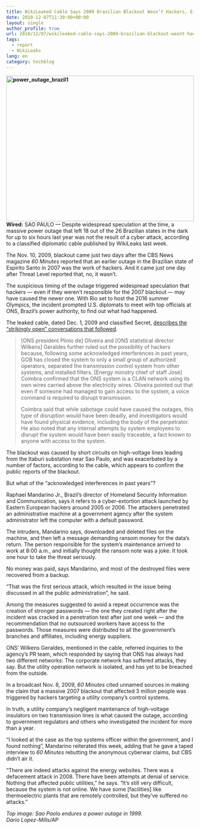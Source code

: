 ```yaml
---
title: WikiLeaked Cable Says 2009 Brazilian Blackout Wasn’t Hackers, Either
date: 2010-12-07T11:39:00+00:00
layout: single
author_profile: true
url: 2010/12/07/wikileaked-cable-says-2009-brazilian-blackout-wasnt-hackers-either/
tags:
  - report
  - WikiLeaks
lang: en
category: techblog
---
```

**[<img title="power_outage_brazil1" border="0" alt="power_outage_brazil1" src="http://lh5.ggpht.com/_vaUVXcmC3OI/TP4V6Idi5HI/AAAAAAAADZM/g0V3z0qDf1U/power_outage_brazil1_thumb%5B1%5D.jpg?imgmax=800" width="504" height="390" />](http://lh5.ggpht.com/_vaUVXcmC3OI/TP4V4RTJyEI/AAAAAAAADZI/1dIhj9p3JwY/s1600-h/power_outage_brazil1%5B3%5D.jpg)Wired:** SAO PAULO — Despite widespread speculation at the time, a massive power outage that left 18 out of the 26 Brazilian states in the dark for up to six hours last year was not the result of a cyber attack, according to a classified diplomatic cable published by WikiLeaks last week.

The Nov. 10, 2009, blackout came just two days after the CBS News magazine _60 Minutes_ reported that an earlier outage in the Brazilian state of Espirito Santo in 2007 was the work of hackers. And it came just one day after Threat Level reported that, no, it wasn’t.

The suspicious timing of the outage triggered widespread speculation that hackers — even if they weren’t responsible for the 2007 blackout — may have caused the newer one. With Rio set to host the 2016 summer Olympics, the incident prompted U.S. diplomats to meet with top officials at ONS, Brazil’s power authority, to find out what had happened.

The leaked cable, dated Dec. 1, 2009 and classified Secret, [describes the “strikingly open” conversations that followed](http://213.251.145.96/cable/2009/12/09BRASILIA1383.html).

> [ONS president Plinio de] Oliveira and [ONS statistical director Wilkens] Geraldes further ruled out the possibility of hackers because, following some acknowledged interferences in past years, GOB has closed the system to only a small group of authorized operators, separated the transmission control system from other systems, and installed filters. [Energy ministry chief of staff José] Coimbra confirmed that the ONS system is a CLAN network using its own wires carried above the electricity wires. Oliveira pointed out that even if someone had managed to gain access to the system, a voice command is required to disrupt transmission.
> 
> Coimbra said that while sabotage could have caused the outages, this type of disruption would have been deadly, and investigators would have found physical evidence, including the body of the perpetrator. He also noted that any internal attempts by system employees to disrupt the system would have been easily traceable, a fact known to anyone with access to the system.

The blackout was caused by short circuits on high-voltage lines leading from the Itaburi substation near Sao Paulo, and was exacerbated by a number of factors, according to the cable, which appears to confirm the public reports of the blackout.

But what of the “acknowledged interferences in past years”?

Raphael Mandarino Jr., Brazil’s director of Homeland Security Information and Communication, says it refers to a cyber-extortion attack launched by Eastern European hackers around 2005 or 2006. The attackers penetrated an administrative machine at a government agency after the system administrator left the computer with a default password.

The intruders, Mandarino says, downloaded and deleted files on the machine, and then left a message demanding ransom money for the data’s return. The person responsible for the system’s maintenance arrived to work at 8:00 a.m., and initially thought the ransom note was a joke. It took one hour to take the threat seriously.

No money was paid, says Mandarino, and most of the destroyed files were recovered from a backup.

“That was the first serious attack, which resulted in the issue being discussed in all the public administration”, he said.

Among the measures suggested to avoid a repeat occurrence was the creation of stronger passwords — the one they created right after the incident was cracked in a penetration test after just one week — and the recommendation that no outsourced workers have access to the passwords. Those measures were distributed to all the government’s branches and affiliates, including energy suppliers.

ONS’ Wilkens Geraldes, mentioned in the cable, referred inquiries to the agency’s PR team, which responded by saying that ONS has always had two different networks: The corporate network has suffered attacks, they say. But the utility operation network is isolated, and has yet to be breached from the outside.

In a broadcast Nov. 8, 2009, _60 Minutes_ cited unnamed sources in making the claim that a massive 2007 blackout that affected 3 million people was triggered by hackers targeting a utility company’s control systems.

In truth, a utility company’s negligent maintenance of high-voltage insulators on two transmission lines is what caused the outage, according to government regulators and others who investigated the incident for more than a year.

“I looked at the case as the top systems officer within the government, and I found nothing”, Mandarino reiterated this week, adding that he gave a taped interview to _60 Minutes_ rebutting the anonymous cyberwar claims, but CBS didn’t air it.

“There are indeed attacks against the energy websites. There was a defacement attack in 2008. There have been attempts at denial of service. Nothing that affected public utilities,” he says. “It’s still very difficult, because the system is not online. We have some [facilities] like thermoelectric plants that are remotely controlled, but they’ve suffered no attacks.”

_Top image: Sao Paolo endures a power outage in 1999.  
Dario Lopez-Mills/AP_